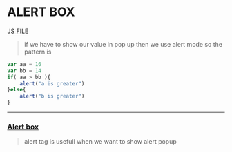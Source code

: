 # ALERT BOX 
[JS FILE](./18-alert-box.md)
> if we have to show our value in pop up then we use alert mode so the pattern is 

```javascript
var aa = 16
var bb = 14
if( aa > bb ){
    alert("a is greater")
}else{
    alert("b is greater")
}
```
---
### <u>Alert box</u>
> alert tag is usefull when we want to show alert popup